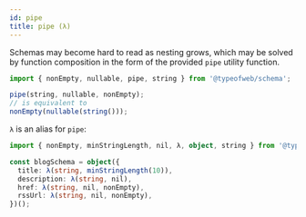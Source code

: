 ```yaml
---
id: pipe
title: pipe (λ)
---
```


Schemas may become hard to read as nesting grows, which may be solved by function composition in the form of the provided `pipe` utility function.

```ts
import { nonEmpty, nullable, pipe, string } from '@typeofweb/schema';

pipe(string, nullable, nonEmpty);
// is equivalent to
nonEmpty(nullable(string()));
```

`λ` is an alias for `pipe`:

```ts
import { nonEmpty, minStringLength, nil, λ, object, string } from '@typeofweb/schema';

const blogSchema = object({
  title: λ(string, minStringLength(10)),
  description: λ(string, nil),
  href: λ(string, nil, nonEmpty),
  rssUrl: λ(string, nil, nonEmpty),
})();
```
